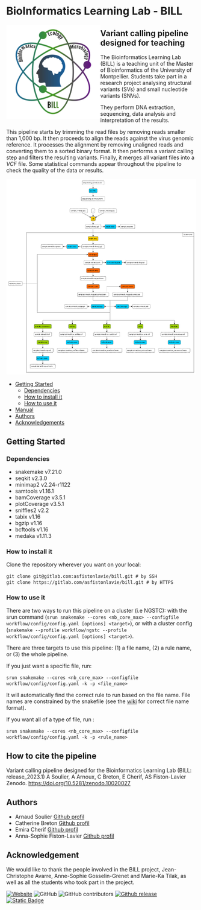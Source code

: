 # BioInformatics Learning Lab - BILL

<img src="img/logo_bill.jpg" alt="Logo BILL" title="Logo BILL" align="left" width=250 height=250/>

## Variant calling pipeline designed for teaching

The Bioinformatics Learning Lab (BILL) is a teaching unit of the Master of Bioinformatics of the University of Montpellier. Students take part in a research project analysing structural variants (SVs) and small nucleotide variants (SNVs).

They perform DNA extraction, sequencing, data analysis and interpretation of the results. 

This pipeline starts by trimming the read files by removing reads smaller than 1,000 bp. It then proceeds to align the reads against the virus genomic reference. It processes the alignment by removing unaligned reads and converting them to a sorted binary format. It then performs a variant calling step and filters the resulting variants. Finally, it merges all variant files into a _VCF_ file. Some statistical commands appear throughout the pipeline to check the quality of the data or results.

<img src="img/pipeline.svg" alt="Pipeline" title="Pipeline"/>

- [Getting Started](#getting-started)
    - [Dependencies](#dependencies)
    - [How to install it](#install)
    - [How to use it](#how-to-use-it)
- [Manual](https://souliera.github.io/BILL/)
- [Authors](#authors)
- [Acknowledgements](#acknowledgement)

## Getting Started

### Dependencies

- snakemake v7.21.0
- seqkit v2.3.0
- minimap2 v2.24-r1122
- samtools v1.16.1
- bamCoverage v3.5.1
- plotCoverage v3.5.1
- sniffles2 v2.2
- tabix v1.16
- bgzip v1.16
- bcftools v1.16
- medaka v1.11.3

### How to install it

Clone the repository wherever you want on your local:

```
git clone git@gitlab.com:asfistonlavie/bill.git # by SSH 
git clone https://gitlab.com/asfistonlavie/bill.git # by HTTPS
```

### How to use it

There are two ways to run this pipeline on a cluster (i.e NGSTC): with the srun command (`srun snakemake --cores <nb_core_max> --configfile workflow/config/config.yaml [options] <target>`), or with a cluster config (`snakemake --profile workflow/ngstc --profile workflow/config/config.yaml [options] <target>`).

There are three targets to use this pipeline: (1) a file name, (2) a rule name, or (3) the whole pipeline.

If you just want a specific file, run:
```
srun snakemake --cores <nb_core_max> --configfile workflow/config/config.yaml -k -p <file_name>
```
It will automatically find the correct rule to run based on the file name. File names are constrained by the snakefile (see the [wiki](https://gitlab.com/souliera/bill/-/wikis/Release-2024/Rule-details) for correct file name format).

If you want all of a type of file, run :
```
srun snakemake --cores <nb_core_max> --configfile workflow/config/config.yaml -k -p <rule_name>
```

## How to cite the pipeline

Variant calling pipeline designed for the Bioinformatics Learning Lab (BILL: release_2023.1)
A Soulier, A Arnoux, C Breton, E Cherif, AS Fiston-Lavier
Zenodo. https://doi.org/10.5281/zenodo.10020027

## Authors

- Arnaud Soulier [Github profil](https://github.com/souliera)
- Catherine Breton [Github profil](https://github.com/CathyBreton)
- Emira Cherif [Github profil](https://github.com/emiracherif)
- Anna-Sophie Fiston-Lavier [Github profil](https://github.com/asfistonlavie)


## Acknowledgement
 
We would like to thank the people involved in the BILL project, Jean-Christophe Avarre, Anne-Sophie Gosselin-Grenet and Marie-Ka Tilak, as well as all the students who took part in the project. 

[![Website](https://img.shields.io/website?up_message=up&up_color=green&down_message=down&down_color=red&url=https://informatique-fds.edu.umontpellier.fr/etudiants/masters-transdisciplinaires/master-bioinformatique/bill-bioinformatics-learning-lab/)](https://informatique-fds.edu.umontpellier.fr/etudiants/masters-transdisciplinaires/master-bioinformatique/bill-bioinformatics-learning-lab/)
![GitHub](https://img.shields.io/github/license/asfistonlavie/BILL)
![GitHub contributors](https://img.shields.io/github/contributors/asfistonlavie/BILL)
[![Github release](https://badgen.net/github/releases/asfistonlavie/BILL)](https://github.com/asfistonlavie/BILL/releases)
[![Static Badge](https://img.shields.io/badge/wiki-yes-green)](https://github.com/asfistonlavie/BILL/wiki)
